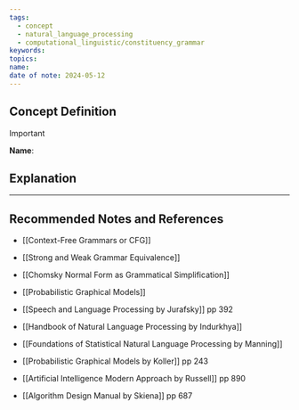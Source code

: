 ```yaml
---
tags:
  - concept
  - natural_language_processing
  - computational_linguistic/constituency_grammar
keywords: 
topics: 
name: 
date of note: 2024-05-12
---
```


## Concept Definition

>[!important]
>**Name**: 



## Explanation





-----------
##  Recommended Notes and References


- [[Context-Free Grammars or CFG]]
- [[Strong and Weak Grammar Equivalence]]
- [[Chomsky Normal Form as Grammatical Simplification]]
- [[Probabilistic Graphical Models]]


- [[Speech and Language Processing by Jurafsky]]  pp 392
- [[Handbook of Natural Language Processing by Indurkhya]]
- [[Foundations of Statistical Natural Language Processing by Manning]]
- [[Probabilistic Graphical Models by Koller]] pp 243
- [[Artificial Intelligence Modern Approach by Russell]] pp 890
- [[Algorithm Design Manual by Skiena]] pp 687